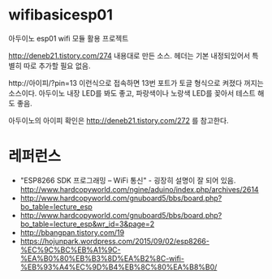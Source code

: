 # wifibasicesp01
아두이노 esp01 wifi 모듈 활용 프로젝트

http://deneb21.tistory.com/274 내용대로 만든 소스. 헤더는 기본 내정되있어서 특별히 따로 추가할 필요 없음. 

http://아이피/?pin=13 이런식으로 접속하면 13번 포트가 토글 형식으로 켜졌다 꺼지는 소스이다. 아두이노 내장 LED를 봐도 좋고, 파랑색이나 노랑색 LED를 꽂아서 테스트 해도 좋음. 

아두이노의 아이피 확인은 http://deneb21.tistory.com/272 를 참고한다. 

# 레퍼런스
* "ESP8266 SDK 프로그래밍 – WiFi 통신" - 굉장히 설명이 잘 되어 있음. http://www.hardcopyworld.com/ngine/aduino/index.php/archives/2614 
* http://www.hardcopyworld.com/gnuboard5/bbs/board.php?bo_table=lecture_esp
* http://www.hardcopyworld.com/gnuboard5/bbs/board.php?bo_table=lecture_esp&wr_id=3&page=2
* http://bbangpan.tistory.com/19
* https://hojunpark.wordpress.com/2015/09/02/esp8266-%EC%9C%BC%EB%A1%9C-%EA%B0%80%EB%B3%8D%EA%B2%8C-wifi-%EB%93%A4%EC%9D%B4%EB%8C%80%EA%B8%B0/
